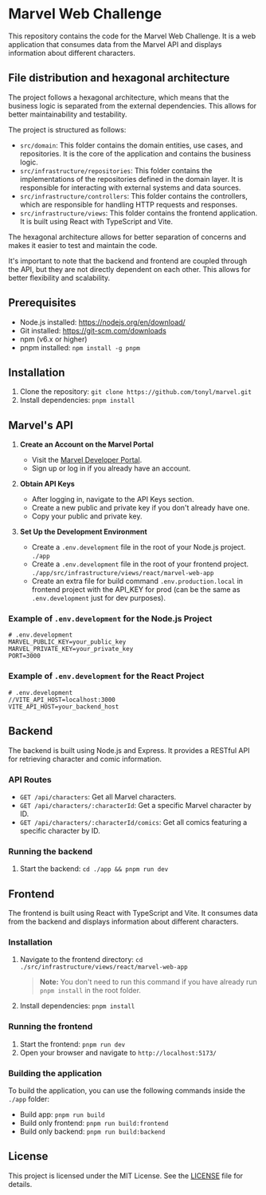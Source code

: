 # Marvel Web Challenge

This repository contains the code for the Marvel Web Challenge. It is a web application that consumes data from the Marvel API and displays information about different characters.

## File distribution and hexagonal architecture

The project follows a hexagonal architecture, which means that the business logic is separated from the external dependencies. This allows for better maintainability and testability.

The project is structured as follows:

- `src/domain`: This folder contains the domain entities, use cases, and repositories. It is the core of the application and contains the business logic.
- `src/infrastructure/repositories`: This folder contains the implementations of the repositories defined in the domain layer. It is responsible for interacting with external systems and data sources.
- `src/infrastructure/controllers`: This folder contains the controllers, which are responsible for handling HTTP requests and responses.
- `src/infrastructure/views`: This folder contains the frontend application. It is built using React with TypeScript and Vite.

The hexagonal architecture allows for better separation of concerns and makes it easier to test and maintain the code.

It's important to note that the backend and frontend are coupled through the API, but they are not directly dependent on each other. This allows for better flexibility and scalability.

## Prerequisites

- Node.js installed: https://nodejs.org/en/download/
- Git installed: https://git-scm.com/downloads
- npm (v6.x or higher)
- pnpm installed: `npm install -g pnpm`

## Installation

1. Clone the repository: `git clone https://github.com/tonyl/marvel.git`
2. Install dependencies: `pnpm install`

## Marvel's API

1. **Create an Account on the Marvel Portal**

   - Visit the [Marvel Developer Portal](https://developer.marvel.com/).
   - Sign up or log in if you already have an account.

2. **Obtain API Keys**

   - After logging in, navigate to the API Keys section.
   - Create a new public and private key if you don't already have one.
   - Copy your public and private key.

3. **Set Up the Development Environment**

   - Create a `.env.development` file in the root of your Node.js project. `./app`
   - Create a `.env.development` file in the root of your frontend project. `./app/src/infrastructure/views/react/marvel-web-app`
   - Create an extra file for build command `.env.production.local` in frontend project with the API_KEY for prod (can be the same as `.env.development` just for dev purposes).

### Example of `.env.development` for the Node.js Project

```env
# .env.development
MARVEL_PUBLIC_KEY=your_public_key
MARVEL_PRIVATE_KEY=your_private_key
PORT=3000
```

### Example of `.env.development` for the React Project

```env
# .env.development
//VITE_API_HOST=localhost:3000
VITE_API_HOST=your_backend_host
```

## Backend

The backend is built using Node.js and Express. It provides a RESTful API for retrieving character and comic information.

### API Routes

- `GET /api/characters`: Get all Marvel characters.
- `GET /api/characters/:characterId`: Get a specific Marvel character by ID.
- `GET /api/characters/:characterId/comics`: Get all comics featuring a specific character by ID.

### Running the backend

1. Start the backend: `cd ./app && pnpm run dev`

## Frontend

The frontend is built using React with TypeScript and Vite. It consumes data from the backend and displays information about different characters.

### Installation

1. Navigate to the frontend directory: `cd ./src/infrastructure/views/react/marvel-web-app`
   > **Note:** You don't need to run this command if you have already run `pnpm install` in the root folder.
2. Install dependencies: `pnpm install`

### Running the frontend

1. Start the frontend: `pnpm run dev`
2. Open your browser and navigate to `http://localhost:5173/`

### Building the application

To build the application, you can use the following commands inside the `./app` folder:

- Build app: `pnpm run build`
- Build only frontend: `pnpm run build:frontend`
- Build only backend: `pnpm run build:backend`

## License

This project is licensed under the MIT License. See the [LICENSE](LICENSE) file for details.
